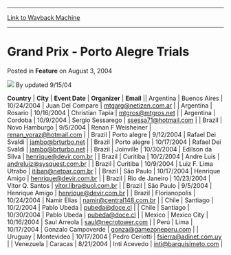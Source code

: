 
---
[Link to Wayback Machine](https://web.archive.org/web/20220807155912/https://magic.wizards.com/en/articles/archive/feature/grand-prix-porto-alegre-trials-2004-08-03)

[_metadata_:wayback_url]:- "https://magic.wizards.com/en/articles/archive/feature/grand-prix-porto-alegre-trials-2004-08-03"
[_metadata_:wayback_raw_url]:- "https://web.archive.org/web/20220807155912id_/https://magic.wizards.com/en/articles/archive/feature/grand-prix-porto-alegre-trials-2004-08-03"
[_metadata_:wayback_capture_timestamp]:- "2022-08-07 15:59:12+00:00"
[_metadata_:description]:- "CountryCityEvent DateOrganizerEmailArgentinaBuenos Aires10/24/2004Juan Del Comparemtgarg@netizen.com.arArgentinaRosario10/16/2004Christian Tapiamtgros@mtgros.netArgentinaCordoba10/9/2004Sergio Sessaregossessa71@hotmail.comBrazilNovo Hamburgo9/5/2004Renan F Weisheinerrenan_voraz@hotmail.comBrazilPorto alegre9/12/2004Rafael Dei Svaldijambo@brturbo.netBrazilPorto"
[_metadata_:generator]:- "Drupal 7 (http://drupal.org)"
---


Grand Prix - Porto Alegre Trials
================================



 Posted in **Feature**
 on August 3, 2004 






![](https://media.magic.wizards.com/styles/auth_small/public/generic-avatar-150_428.png)
By updated 9/15/04













 **Country** | **City** | **Event Date** | **Organizer** | **Email** || Argentina | Buenos Aires | 10/24/2004 | Juan Del Compare | [mtgarg@netizen.com.ar](mailto:mtgarg@netizen.com.ar) |
| Argentina | Rosario | 10/16/2004 | Christian Tapia | [mtgros@mtgros.net](mailto:mtgros@mtgros.net) |
| Argentina | Cordoba | 10/9/2004 | Sergio Sessarego | [ssessa71@hotmail.com](mailto:ssessa71@hotmail.com) |
| Brazil | Novo Hamburgo | 9/5/2004 | Renan F Weisheiner | [renan\_voraz@hotmail.com](mailto:renan_voraz@hotmail.com) |
| Brazil | Porto alegre | 9/12/2004 | Rafael Dei Svaldi | [jambo@brturbo.net](mailto:jambo@brturbo.net) |
| Brazil | Porto alegre | 10/17/2004 | Rafael Dei Svaldi | [jambo@brturbo.net](mailto:jambo@brturbo.net) |
| Brazil | Joinville | 10/30/2004 | Edilson da Silva | [henrique@devir.com.br](mailto:henrique@devir.com.br) |
| Brazil | Curitiba | 10/2/2004 | Andre Luis | [andreluiz@sysquest.com.br](mailto:andreluiz@sysquest.com.br) |
| Brazil | Curitiba | 10/9/2004 | Luiz F. Lima Utrabo | [itiban@netpar.com.br](mailto:itiban@netpar.com.br) |
| Brazil | São Paulo | 10/17/2004 | Henrique Amigo | [henrique@devir.com.br](mailto:henrique@devir.com.br) |
| Brazil | Rio de Janeiro | 10/23/2004 | Vitor Q. Santos | [vitor.libra@uol.com.br](mailto:vitor.libra@uol.com.br) |
| Brazil | São Paulo | 9/5/2004 | Henrique Amigo  | [henrique@devir.com.br](mailto:henrique@devir.com.br) |
| Brazil | Florianopolis | 10/24/2004 | Namir Elias | [namir@central148.com.br](mailto:namir@central148.com.br) |
| Chile | Santiago | 10/2/2004 | Pablo Ubeda | [pubeda@doce.cl](mailto:pubeda@doce.cl) |
| Chile | Santiago | 10/30/2004 | Pablo Ubeda | [pubeda@doce.cl](mailto:pubeda@doce.cl) |
| Mexico | Mexico City | 10/16/2004 | Saul Arreola | [saul@necrotower.com](mailto:saul@necrotower.com) |
| Perú | Lima | 10/17/2004 | Gonzalo Campoverde | [gonza@gamezoneperu.com](mailto:gonza@gamezoneperu.com) |
| Uruguay | Montevideo | 10/17/2004 | Pedro Ceriotti | [fsierra@adinet.com.uy](mailto:fsierra@adinet.com.uy) |
| Venezuela | Caracas | 8/21/2004 | Inti Acevedo | [inti@barquisimeto.com](mailto:inti@barquisimeto.com) |







